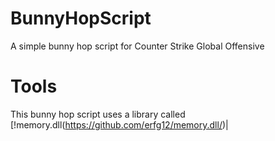 # BunnyHopScript
A simple bunny hop script for Counter Strike Global Offensive

# Tools
This bunny hop script uses a library called [!memory.dll(https://github.com/erfg12/memory.dll/)|
